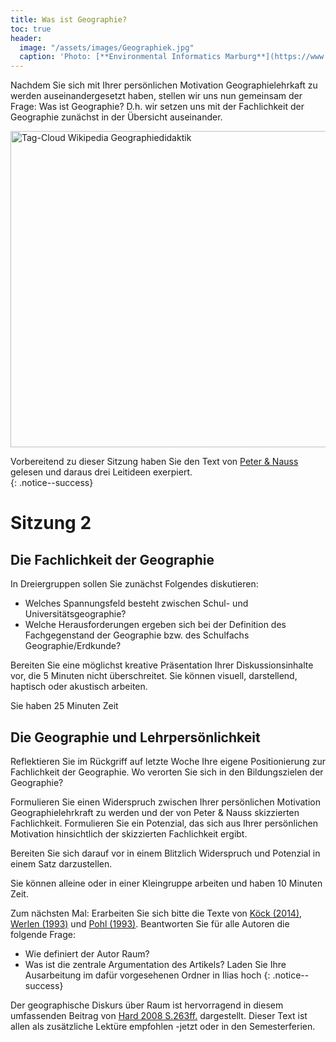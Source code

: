 ```yaml
---
title: Was ist Geographie?
toc: true
header:
  image: "/assets/images/Geographiek.jpg"
  caption: 'Photo: [**Environmental Informatics Marburg**](https://www.flickr.com/environmentalinformatics-marburg/)'  
---
```


Nachdem Sie sich mit Ihrer persönlichen Motivation Geographielehrkaft zu werden auseinandergesetzt haben, stellen wir uns nun gemeinsam der Frage: Was ist Geographie? D.h. wir setzen uns mit der Fachlichkeit der Geographie zunächst in der Übersicht auseinander.
<!--more-->

<a data-flickr-embed="true" href="https://www.flickr.com/photos/environmentalinformatics-marburg/29395927104/in/album-72157633683022206/" title="Tag-Cloud Wikipedia Geographiedidaktik"><img src="https://live.staticflickr.com/8418/29395927104_b22aaee582_c.jpg" width="792" height="506" alt="Tag-Cloud Wikipedia Geographiedidaktik"/></a><script async src="//embedr.flickr.com/assets/client-code.js" charset="utf-8"></script>

Vorbereitend zu dieser Sitzung haben Sie den Text von [Peter & Nauss](https://link.springer.com/chapter/10.1007/978-3-658-29194-5_6) gelesen und daraus drei Leitideen exerpiert.  
{: .notice--success}

# Sitzung 2

## Die Fachlichkeit der Geographie
In Dreiergruppen sollen Sie zunächst Folgendes diskutieren:
*  Welches Spannungsfeld besteht zwischen Schul- und Universitätsgeographie?
*  Welche Herausforderungen ergeben sich bei der Definition des Fachgegenstand der Geographie bzw. des Schulfachs Geographie/Erdkunde?

Bereiten Sie eine möglichst kreative Präsentation Ihrer Diskussionsinhalte vor, die 5 Minuten nicht überschreitet. Sie können visuell, darstellend, haptisch oder akustisch arbeiten. 

Sie haben 25 Minuten Zeit

## Die Geographie und Lehrpersönlichkeit
Reflektieren Sie im Rückgriff auf letzte Woche Ihre eigene Positionierung zur Fachlichkeit der Geographie. Wo verorten Sie sich in den Bildungszielen der Geographie? 

Formulieren Sie einen Widerspruch zwischen Ihrer persönlichen Motivation Geographielehrkraft zu werden und der von Peter & Nauss skizzierten Fachlichkeit.
Formulieren Sie ein Potenzial, das sich aus Ihrer persönlichen Motivation hinsichtlich der skizzierten Fachlichkeit ergibt.

Bereiten Sie sich darauf vor in einem Blitzlich Widerspruch und Potenzial in einem Satz darzustellen.

Sie können alleine oder in einer Kleingruppe arbeiten und haben 10 Minuten Zeit.


Zum nächsten Mal:
Erarbeiten Sie sich bitte die Texte von [Köck (2014)](https://ilias.uni-marburg.de/goto.php?target=file_3374935_download&client_id=UNIMR), [Werlen (1993)](https://www.erdkunde.uni-bonn.de/archive/1993/gibt-es-eine-geographie-ohne-raum-zum-verhaeltnis-von-traditioneller-geographie-und-zeitgenoessischen-gesellschaften) und [Pohl (1993)](https://www.erdkunde.uni-bonn.de/archive/1993/kann-es-eine-geographie-ohne-raum-geben-zum-verhaeltnis-von-theoriediskussion-und-disziplinpolitik). Beantworten Sie für alle Autoren die folgende Frage:
* Wie definiert der Autor Raum?
* Was ist die zentrale Argumentation des Artikels?
Laden Sie Ihre Ausarbeitung im dafür vorgesehenen Ordner in Ilias hoch
{: .notice--success}

Der geographische Diskurs über Raum ist hervorragend in diesem umfassenden Beitrag von [Hard 2008 S.263ff.](https://www.degruyter.com/document/doi/10.1515/9783839406830/html) dargestellt. Dieser Text ist allen als zusätzliche Lektüre empfohlen -jetzt oder in den Semesterferien. 




